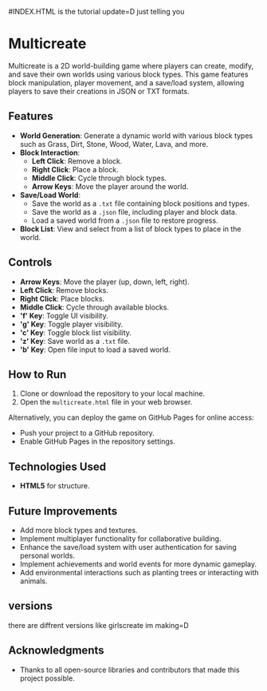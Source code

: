 #INDEX.HTML is the tutorial update=D just telling you
# Multicreate

Multicreate is a 2D world-building game where players can create, modify, and save their own worlds using various block types. This game features block manipulation, player movement, and a save/load system, allowing players to save their creations in JSON or TXT formats.

## Features

- **World Generation**: Generate a dynamic world with various block types such as Grass, Dirt, Stone, Wood, Water, Lava, and more.
- **Block Interaction**: 
  - **Left Click**: Remove a block.
  - **Right Click**: Place a block.
  - **Middle Click**: Cycle through block types.
  - **Arrow Keys**: Move the player around the world.
- **Save/Load World**:
  - Save the world as a `.txt` file containing block positions and types.
  - Save the world as a `.json` file, including player and block data.
  - Load a saved world from a `.json` file to restore progress.
- **Block List**: View and select from a list of block types to place in the world.

## Controls

- **Arrow Keys**: Move the player (up, down, left, right).
- **Left Click**: Remove blocks.
- **Right Click**: Place blocks.
- **Middle Click**: Cycle through available blocks.
- **'f' Key**: Toggle UI visibility.
- **'g' Key**: Toggle player visibility.
- **'c' Key**: Toggle block list visibility.
- **'z' Key**: Save world as a `.txt` file.
- **'b' Key**: Open file input to load a saved world.

## How to Run

1. Clone or download the repository to your local machine.
2. Open the `multicreate.html` file in your web browser.

Alternatively, you can deploy the game on GitHub Pages for online access:
- Push your project to a GitHub repository.
- Enable GitHub Pages in the repository settings.

## Technologies Used

- **HTML5** for structure.

## Future Improvements

- Add more block types and textures.
- Implement multiplayer functionality for collaborative building.
- Enhance the save/load system with user authentication for saving personal worlds.
- Implement achievements and world events for more dynamic gameplay.
- Add environmental interactions such as planting trees or interacting with animals.
  
## versions
there are diffrent versions like girlscreate im making=D
## Acknowledgments

- Thanks to all open-source libraries and contributors that made this project possible.

